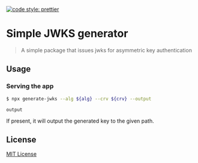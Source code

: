 [![code style: prettier](https://img.shields.io/badge/code_style-prettier-ff69b4.svg?style=flat-square)](https://github.com/prettier/prettier)

# Simple JWKS generator 

> A simple package that issues jwks for asymmetric key authentication

## Usage

### Serving the app

```sh
$ npx generate-jwks --alg ${alg} --crv ${crv} --output
```

`output`

If present, it will output the generated key to the given path.
## License

[MIT License](https://andreasonny.mit-license.org/2019)
